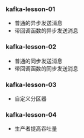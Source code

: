 ### kafka-lesson-01
- 普通的异步发送消息
- 带回调函数的异步发送消息

### kafka-lesson-02
- 普通的同步发送消息
- 带回调函数的同步发送消息

### kafka-lesson-03
- 自定义分区器

### kafka-lesson-04
- 生产者提高吞吐量

